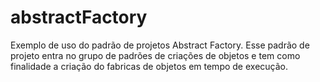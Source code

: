 # abstractFactory
Exemplo de uso do padrão de projetos Abstract Factory. Esse padrão de projeto entra no grupo de padrões de criações de objetos e tem como finalidade a criação do fabricas de objetos em tempo de execução.




